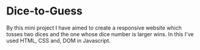 # Dice-to-Guess

By this mini project I have aimed to create a responsive website which tosses two dices and the one whose dice number is larger wins.
In this I've used HTML, CSS and, DOM in Javascript.
